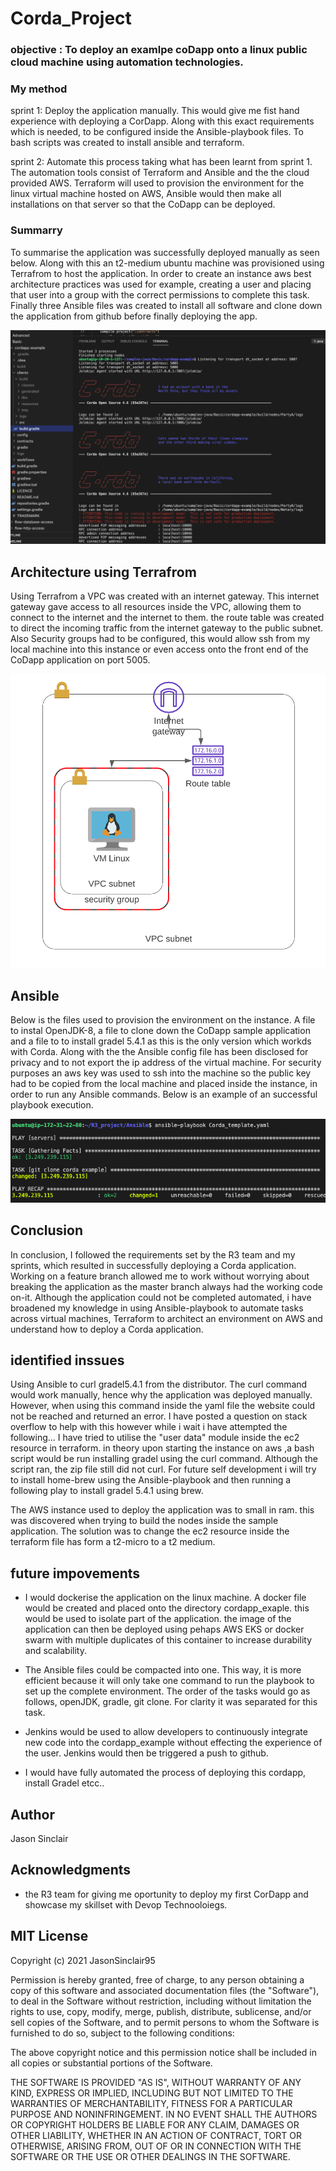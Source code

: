 # Corda_Project

### objective : To deploy an examlpe coDapp onto a linux public cloud machine using automation technologies.

### My method
sprint 1: Deploy the application manually. This would give me fist hand experience with deploying a CorDapp. Along with this exact requirements which is needed, to be configured inside the Ansible-playbook files. To bash scripts was created to install ansible and terraform.

sprint 2: Automate this process taking what has been learnt from sprint 1. The automation tools consist of Terraform and Ansible and the the cloud provided AWS. Terraform will used to provision the environment for the linux virtual machine hosted on AWS, Ansible would then make all installations on that server so that the CoDapp can be deployed.

### Summarry
To summarise the application was successfully deployed manually as seen below. Along with this an t2-medium ubuntu machine was provisioned using Terrafrom to host the application. In order to create an instance aws best architecture practices was used for example, creating a user and placing that user into a group with the correct permissions to complete this task. Finally three Ansible files was created to install all software and clone down the application from github before finally deploying the app.

![](Documents/deployment.png) 


## Architecture using Terrafrom

Using Terrafrom a VPC was created with an internet gateway. This internet gateway gave access to all resources inside the VPC, allowing them to connect to the internet and the internet to them. the route table was created to direct the incoming traffic from the internet gateway to the public subnet. Also Security groups had to be configured, this would allow ssh from my local machine into this instance or even access onto the front end of the CoDapp application on port 5005. 

![](Documents/architecture.png)


## Ansible
Below is the files used to provision the environment on the instance. A file to instal OpenJDK-8, a file to clone down the CoDapp sample application and a file to to install gradel 5.4.1 as this is the only version which workds with Corda. Along with the the Ansible config file has been disclosed for privacy and to not export the ip address of the virtual machine. For security purposes an aws key was used to ssh into the machine so the public key had to be copied from the local machine and placed inside the instance, in order to run any Ansible commands. Below is an example of an successful playbook execution.

![](Documents/anisbleplay.png)

## Conclusion

In conclusion, I followed the requirements set by the R3 team and my sprints, which resulted in successfully deploying a Corda application. Working on a feature branch allowed me to work without worrying about breaking the application as the master branch always had the working code on-it. Although the application could not be completed automated, i have broadened my knowledge in using Ansible-playbook to automate tasks across virtual machines, Terraform to architect an environment on AWS and understand how to deploy a Corda application.

 ## identified inssues

Using Ansible to curl gradel5.4.1 from the distributor. The curl command would work manually, hence why the application was deployed manually. However, when using this command inside the yaml file the website could not be reached and returned an error. I have posted a question on stack overflow to help with this however while i wait i have attempted the following... I have tried to utilise the "user data" module inside the ec2 resource in terraform. in theory upon starting the instance on aws ,a bash script would be run installing gradel using the curl command. Although the script ran, the zip file still did not curl. For future self development i will try to install home-brew using the Ansible-playbook and then running a following play to install gradel 5.4.1 using brew.

The AWS instance used to deploy the application was to small in ram. this was discovered when trying to build the nodes inside the sample application. The solution was to change the ec2 resource inside the terraform file has form a t2-micro to a t2 medium. 

 ## future impovements
* I would dockerise the application on the linux machine. A docker file would be created and placed onto the directory cordapp_exaple. this would be used to isolate part of the application. the image of the application can then be deployed using pehaps AWS EKS or docker swarm with multiple duplicates of this container to increase durability and scalability.

* The Ansible files could be compacted into one. This way, it is more efficient because it will only take one command to run the playbook to set up the complete environment. The order of the tasks would go as follows, openJDK, gradle, git clone. For clarity it was separated for this task.

* Jenkins would be used to allow developers to continuously integrate new code into the cordapp_example without effecting the experience of the user. Jenkins would then be triggered a push to github.

* I would have fully automated the process of deploying this cordapp, install Gradel etcc.. 

## Author
Jason Sinclair

## Acknowledgments
* the R3 team for giving me oportunity to deploy my first CorDapp and showcase my skillset with Devop Technooloiegs.

## MIT License

Copyright (c) 2021 JasonSinclair95

Permission is hereby granted, free of charge, to any person obtaining a copy
of this software and associated documentation files (the "Software"), to deal
in the Software without restriction, including without limitation the rights
to use, copy, modify, merge, publish, distribute, sublicense, and/or sell
copies of the Software, and to permit persons to whom the Software is
furnished to do so, subject to the following conditions:

The above copyright notice and this permission notice shall be included in all
copies or substantial portions of the Software.

THE SOFTWARE IS PROVIDED "AS IS", WITHOUT WARRANTY OF ANY KIND, EXPRESS OR
IMPLIED, INCLUDING BUT NOT LIMITED TO THE WARRANTIES OF MERCHANTABILITY,
FITNESS FOR A PARTICULAR PURPOSE AND NONINFRINGEMENT. IN NO EVENT SHALL THE
AUTHORS OR COPYRIGHT HOLDERS BE LIABLE FOR ANY CLAIM, DAMAGES OR OTHER
LIABILITY, WHETHER IN AN ACTION OF CONTRACT, TORT OR OTHERWISE, ARISING FROM,
OUT OF OR IN CONNECTION WITH THE SOFTWARE OR THE USE OR OTHER DEALINGS IN THE
SOFTWARE.